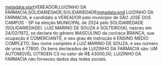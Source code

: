 <metadata:start>VEREADOR;LUIZINHO DA FARMACIA;SOLIDARIEDADE;SOLIDARIEDADE<metadata:end>
LUIZINHO DA FARMACIA, é candidato a VEREADOR pelo município de SÃO JOSÉ DOS CAMPOS - SP na eleição MUNICIPAL de 2024 pelo SOLIDARIEDADE (SOLIDARIEDADE). LUIZ MARINO DE SOUZA é SOLTEIRO(A), nasceu em 24/02/1972, se declara do gênero MASCULINO da cor/raça BRANCA, sua ocupação é COMERCIANTE, e seu grau de instrução é ENSINO MÉDIO COMPLETO. Seu nome completo é LUIZ MARINO DE SOUZA, e seu número de urna é 77800.
Os bens declarados de LUIZINHO DA FARMACIA são: UM AUTOMOVÉL CITROEN  C3 no valor de R$ 43000,00; 
LUIZINHO DA FARMACIA não forneceu dados das redes sociais.
